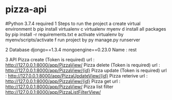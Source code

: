 # pizza-api
#Python 3.7.4 required
1 Steps to run the project
    a create virtual environment
    b pip install virtualenv
    c virtualenv myenv
    d install all packages by pip install -r requirements.txt
    e activate virtualenv by myenv/scripts/activate
    f run project by py manage.py runserver

2 Database 
    djongo==1.3.4
    mongoengine==0.23.0
    Name : rest

3 API
    Pizza create (Token is required)
    url : http://127.0.0.1:8000/app/PizzaView/
    Pizza delete (Token is required)
    url : http://127.0.0.1:8000/app/PizzaView/{id}
    Pizza update (Token is required)
    url : http://127.0.0.1:8000/app/PizzaUpdateView/{id}
    Pizza reterive 
    url : http://127.0.0.1:8000/app/PizzaView/{id}
    Pizza get 
    url : http://127.0.0.1:8000/app/PizzaView/
    Pizza list filter
    http://127.0.0.1:8000/app/PizzaListFilterView/



